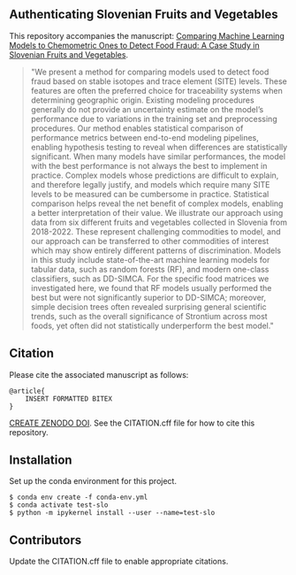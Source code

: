 Authenticating Slovenian Fruits and Vegetables
---
This repository accompanies the manuscript: [Comparing Machine Learning Models to Chemometric Ones to Detect Food Fraud: A Case Study in Slovenian Fruits and Vegetables](https://dx.doi.org/).

> "We present a method for comparing models used to detect food fraud based on stable isotopes and trace element (SITE) levels. These features are often the preferred choice for traceability systems when determining geographic origin. Existing modeling procedures generally do not provide an uncertainty estimate on the model’s performance due to variations in the training set and preprocessing procedures.  Our method enables statistical comparison of performance metrics between end-to-end modeling pipelines, enabling hypothesis testing to reveal when differences are statistically significant. When many models have similar performances, the model with the best performance is not always the best to implement in practice.  Complex models whose predictions are difficult to explain, and therefore legally justify, and models which require many SITE levels to be measured can be cumbersome in practice.  Statistical comparison helps reveal the net benefit of complex models, enabling a better interpretation of their value. We illustrate our approach using data from six different fruits and vegetables collected in Slovenia from 2018-2022.  These represent challenging commodities to model, and our approach can be transferred to other commodities of interest which may show entirely different patterns of discrimination.  Models in this study include state-of-the-art machine learning models for tabular data, such as random forests (RF), and modern one-class classifiers, such as DD-SIMCA.  For the specific food matrices we investigated here, we found that RF models usually performed the best but were not significantly superior to DD-SIMCA; moreover, simple decision trees often revealed surprising general scientific trends, such as the overall significance of Strontium across most foods, yet often did not statistically underperform the best model."

Citation
---
Please cite the associated manuscript as follows:

~~~code
@article{
    INSERT FORMATTED BITEX
}
~~~

[CREATE ZENODO DOI](https://zenodo.org/account/settings/github/). See the CITATION.cff file for how to cite this repository.

Installation
---
Set up the conda environment for this project.
~~~code
$ conda env create -f conda-env.yml
$ conda activate test-slo
$ python -m ipykernel install --user --name=test-slo
~~~

Contributors
---
Update the CITATION.cff file to enable appropriate citations.  
